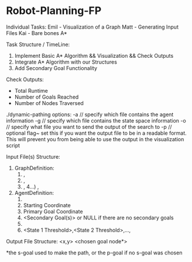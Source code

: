 # Robot-Planning-FP
Individual Tasks:
Emil - Visualization of a Graph 
Matt - Generating Input Files
Kai - Bare bones A*

Task Structure / TimeLine:
1) Implement Basic A* Algorithm && Visualization && Check Outputs
2) Integrate A* Algorithm with our Structures
3) Add Secondary Goal Functionality

Check Outputs:
- Total Runtime
- Number of Goals Reached
- Number of Nodes Traversed

./dynamic-pathing options:
-a <path to agent file> // specify which file contains the agent information
-g <path to graph file> // specify which file contains the state space information
-o <path to output file> // specify what file you want to send the output of the search to
-p // optional flag~ set this if you want the output file to be in a readable format. This will prevent you from being able to use the output in the visualization script


Input File(s) Structure:
1) GraphDefinition:
   1) <Min State Value>,<Max State Value>
   2) <Min X Value>,<Max X Value>
   3) <Min Y Value>,<Max Y Value>
   4...) <x>,<y> <internal state> <change value>
2) AgentDefinition:
   1) <Starting Internal State>
   2) Starting Coordinate
   3) Primary Goal Coordinate
   4) <Secondary Goal(s)> or NULL if there are no secondary goals
   5) <Scaler Vision Value>
   6) <State 1 Threshold>,<State 2 Threshold>,...,<State n Threshold>

Output File Structure:
<x,y> <agent internal state> <potential path from this node to the primary goal> <chosen goal node*>

*the s-goal used to make the path, or the p-goal if no s-goal was chosen